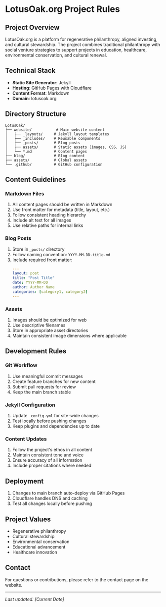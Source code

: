 # LotusOak.org Project Rules

## Project Overview
LotusOak.org is a platform for regenerative philanthropy, aligned investing, and cultural stewardship. The project combines traditional philanthropy with social venture strategies to support projects in education, healthcare, environmental conservation, and cultural renewal.

## Technical Stack
- **Static Site Generator**: Jekyll
- **Hosting**: GitHub Pages with Cloudflare
- **Content Format**: Markdown
- **Domain**: lotusoak.org

## Directory Structure
```
LotusOak/
├── website/           # Main website content
│   ├── _layouts/     # Jekyll layout templates
│   ├── _includes/    # Reusable components
│   ├── _posts/       # Blog posts
│   ├── assets/       # Static assets (images, CSS, JS)
│   └── *.md          # Content pages
├── blog/             # Blog content
├── assets/           # Global assets
└── .github/          # GitHub configuration
```

## Content Guidelines

### Markdown Files
1. All content pages should be written in Markdown
2. Use front matter for metadata (title, layout, etc.)
3. Follow consistent heading hierarchy
4. Include alt text for all images
5. Use relative paths for internal links

### Blog Posts
1. Store in `_posts/` directory
2. Follow naming convention: `YYYY-MM-DD-title.md`
3. Include required front matter:
   ```yaml
   ---
   layout: post
   title: "Post Title"
   date: YYYY-MM-DD
   author: Author Name
   categories: [category1, category2]
   ---
   ```

### Assets
1. Images should be optimized for web
2. Use descriptive filenames
3. Store in appropriate asset directories
4. Maintain consistent image dimensions where applicable

## Development Rules

### Git Workflow
1. Use meaningful commit messages
2. Create feature branches for new content
3. Submit pull requests for review
4. Keep the main branch stable

### Jekyll Configuration
1. Update `_config.yml` for site-wide changes
2. Test locally before pushing changes
3. Keep plugins and dependencies up to date

### Content Updates
1. Follow the project's ethos in all content
2. Maintain consistent tone and voice
3. Ensure accuracy of all information
4. Include proper citations where needed

## Deployment
1. Changes to main branch auto-deploy via GitHub Pages
2. Cloudflare handles DNS and caching
3. Test all changes locally before pushing

## Project Values
- Regenerative philanthropy
- Cultural stewardship
- Environmental conservation
- Educational advancement
- Healthcare innovation

## Contact
For questions or contributions, please refer to the contact page on the website.

---

*Last updated: [Current Date]* 